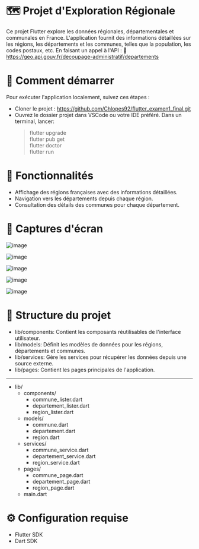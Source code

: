 # 🗺️ Projet d'Exploration Régionale

Ce projet Flutter explore les données régionales, départementales et communales en France. L'application fournit des informations détaillées sur les régions, les départements et les communes, telles que la population, les codes postaux, etc. En faisant un appel à l'API : 🔗 https://geo.api.gouv.fr/decoupage-administratif/departements

# 🚀 Comment démarrer

Pour exécuter l'application localement, suivez ces étapes :
- Cloner le projet :
  https://github.com/Chlopes92/flutter_examen1_final.git
- Ouvrez le dossier projet dans VSCode ou votre IDE préféré.
 Dans un terminal, lancer:
  > flutter upgrade  
  > flutter pub get  
  > flutter doctor  
  > flutter run

# 🎯 Fonctionnalités

- Affichage des régions françaises avec des informations détaillées.
- Navigation vers les départements depuis chaque région.
- Consultation des détails des communes pour chaque département.

# 📸 Captures d'écran

![image](https://github.com/Chlopes92/flutter_examen1_final/assets/118167199/16b6e3e0-feb0-49dd-87d7-a1f21bf868d8)

![image](https://github.com/Chlopes92/flutter_examen1_final/assets/118167199/68080c6f-52e0-49a3-b40f-b67f0e24a968)

![image](https://github.com/Chlopes92/flutter_examen1_final/assets/118167199/7b86800a-d1cb-47d6-a8de-6871e2808666)

![image](https://github.com/Chlopes92/flutter_examen1_final/assets/118167199/8e92eec8-5150-40d6-96ef-f38ec7aab4dd)

![image](https://github.com/Chlopes92/flutter_examen1_final/assets/118167199/812ec65c-4a01-48e1-b230-1a87393a2fb0)


# 🧩 Structure du projet

- lib/components: Contient les composants réutilisables de l'interface utilisateur.
- lib/models: Définit les modèles de données pour les régions, départements et communes.
- lib/services: Gère les services pour récupérer les données depuis une source externe.
- lib/pages: Contient les pages principales de l'application.
---------------------------------------------------------------------------------------------
- lib/  
  - components/  
    - commune_lister.dart  
    - departement_lister.dart  
    - region_lister.dart  
  - models/  
    - commune.dart  
    - departement.dart  
    - region.dart  
  - services/  
    - commune_service.dart  
    - departement_service.dart  
    - region_service.dart  
  - pages/  
    - commune_page.dart  
    - departement_page.dart  
    - region_page.dart  
  - main.dart  

# ⚙️ Configuration requise

- Flutter SDK
- Dart SDK

